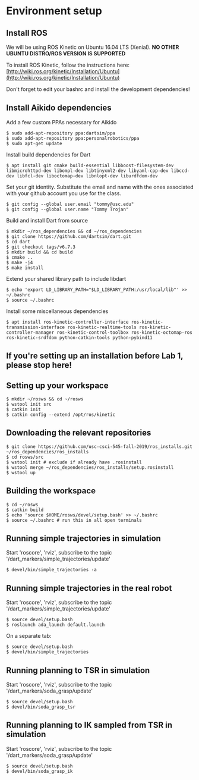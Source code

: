 # Environment setup
## Install ROS
We will be using ROS Kinetic on Ubuntu 16.04 LTS (Xenial). **NO OTHER UBUNTU DISTRO/ROS VERSION IS SUPPORTED**

To install ROS Kinetic, follow the instructions here: [http://wiki.ros.org/kinetic/Installation/Ubuntu](http://wiki.ros.org/kinetic/Installation/Ubuntu)

Don't forget to edit your bashrc and install the development dependencies!

## Install Aikido dependencies
Add a few custom PPAs necessary for Aikido
```
$ sudo add-apt-repository ppa:dartsim/ppa
$ sudo add-apt-repository ppa:personalrobotics/ppa
$ sudo apt-get update
```

Install build dependencies for Dart
```
$ apt install git cmake build-essential libboost-filesystem-dev libmicrohttpd-dev libompl-dev libtinyxml2-dev libyaml-cpp-dev libccd-dev libfcl-dev liboctomap-dev libnlopt-dev liburdfdom-dev
```

Set your git identity. Substitute the email and name with the ones associated with your github account you use for the class.
```
$ git config --global user.email "tommy@usc.edu"
$ git config --global user.name "Tommy Trojan"
```

Build and install Dart from source
```
$ mkdir ~/ros_dependencies && cd ~/ros_dependencies
$ git clone https://github.com/dartsim/dart.git
$ cd dart
$ git checkout tags/v6.7.3
$ mkdir build && cd build
$ cmake ..
$ make -j4
$ make install
```

Extend your shared library path to include libdart
```
$ echo 'export LD_LIBRARY_PATH="$LD_LIBRARY_PATH:/usr/local/lib"' >> ~/.bashrc
$ source ~/.bashrc
```

Install some miscellaneous dependencies
```
$ apt install ros-kinetic-controller-interface ros-kinetic-transmission-interface ros-kinetic-realtime-tools ros-kinetic-controller-manager ros-kinetic-control-toolbox ros-kinetic-octomap-ros ros-kinetic-srdfdom python-catkin-tools python-pybind11
```

If you're setting up an installation before Lab 1, please stop here!
---

## Setting up your workspace
```
$ mkdir ~/rosws && cd ~/rosws
$ wstool init src
$ catkin init
$ catkin config --extend /opt/ros/kinetic
```

## Downloading the relevant repositories
```
$ git clone https://github.com/usc-csci-545-fall-2019/ros_installs.git ~/ros_dependencies/ros_installs
$ cd rosws/src
$ wstool init # exclude if already have .rosinstall
$ wstool merge ~/ros_dependencies/ros_installs/setup.rosinstall
$ wstool up
```

## Building the workspace
```
$ cd ~/rosws
$ catkin build
$ echo 'source $HOME/rosws/devel/setup.bash' >> ~/.bashrc
$ source ~/.bashrc # run this in all open terminals
```

## Running simple trajectories in simulation
Start 'roscore', 'rviz', subscribe to the topic '/dart_markers/simple_trajectories/update'
```
$ devel/bin/simple_trajectories -a
```

## Running simple trajectories in the real robot
Start 'roscore', 'rviz', subscribe to the topic '/dart_markers/simple_trajectories/update'
```
$ source devel/setup.bash
$ roslaunch ada_launch default.launch
```
On a separate tab:
```
$ source devel/setup.bash
$ devel/bin/simple_trajectories
```

## Running planning to TSR in simulation
Start 'roscore', 'rviz', subscribe to the topic '/dart_markers/soda_grasp/update'
```
$ source devel/setup.bash
$ devel/bin/soda_grasp_tsr
```

## Running planning to IK sampled from TSR in simulation
Start 'roscore', 'rviz', subscribe to the topic '/dart_markers/soda_grasp/update'
```
$ source devel/setup.bash
$ devel/bin/soda_grasp_ik
```
